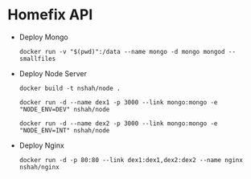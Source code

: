 # Homefix API

* Deploy Mongo

    `docker run -v "$(pwd)":/data --name mongo -d mongo mongod --smallfiles`
    
* Deploy Node Server

    `docker build -t nshah/node .`
    
    `docker run -d --name dex1 -p 3000 --link mongo:mongo -e "NODE_ENV=DEV" nshah/node`
    
    `docker run -d --name dex2 -p 3000 --link mongo:mongo -e "NODE_ENV=INT" nshah/node`
    
* Deploy Nginx

    `docker run -d -p 80:80 --link dex1:dex1,dex2:dex2 --name nginx nshah/nginx`